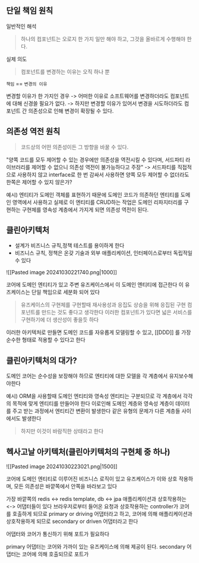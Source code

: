 
## 단일 책임 원칙

일반적인 해석
> 하나의 컴포넌트는 오로지 한 가지 일만 해야 하고, 그것을 올바르게 수행해야 한다.

실제 의도
> 컴포넌트를 변경하는 이유는 오직 하나 뿐

`책임` == `변경의 이유`


변경할 이유가 한 가지인 경우
-> 어떠한 이유로 소프트웨어를 변경하더라도 컴포넌트에 대해 신경쓸 필요가 없다.
-> 하지만 변경할 이유가 있어서 변경을 시도하더라도 컴포넌트 간 의존성으로 인해 변경이 확장될 수 있다.

## 의존성 역전 원칙

> 코드상의 어떤 의존성이든 그 방향을 바꿀 수 있다.

"양쪽 코드를 모두 제어할 수 있는 경우에만 의존성을 역전시킬 수 있다며, 서드파티 라이브러리를 제어할 수 없으니 의존성 역전이 불가능하다고 주장"
-> 서드파티를 직접적으로 사용하지 않고 interface로 한 번 감싸서 사용하면 양쪽 모두 제어할 수 없더라도 한쪽은 제어할 수 있지 않은가?


예시) 엔티티가 도메인 객체를 표현하기 때문에 도메인 코드가 의존하던 엔티티를 도메인 영역에서 사용하고
실제로 이 엔티티를 CRUD하는 작업은 도메인 리파지터리를 구현하는 구현체를 영속성 계층에서 가지게 되면 의존성 역전이 된다.


## 클린아키텍처

- 설계가 비즈니스 규칙,정책 테스트를 용이하게 한다
- 비즈니스 규칙, 정책은 온갖 기술과 외부 애플리케이션, 인터페이스로부터 독립적일 수 있다

![[Pasted image 20241030221740.png|1000]]

코어에 도메인 엔티티가 있고 주변 유즈케이스에서 이 도메인 엔티티에 접근한다
이 유즈케이스는 단일 책임으로 세분화 되어 있다

> 유즈케이스의 구현체를 구현할때 재사용성과 응집도 상승을 위해 응집된 구현 컴포넌트를 만드는 것도 좋다고 생각한다
> 이러한 컴포넌트가 있다면 넓은 서비스를 구현하기에 더 생산성이 좋을듯 하다

이러한 아키텍처로 만들면 도메인 코드를 자유롭게 모델링할 수 있고, [[DDD]] 를 가장 순수한 형태로 적용할 수 있다고 한다


## 클린아키텍처의 대가?

도메인 코어는 순수성을 보장해야 하므로 엔티티에 대한 모델을 각 계층에서 유지보수해야한다

예시) ORM을 사용할때 도메인 엔티티와 영속성 엔티티는 구분되므로 각 계층에서 각각의 목적에 맞게 엔티티를 만들어야 한다
이로인해 도메인 계층와 영속성 계층이 데이터를 주고 받는 과정에서 엔티티간 변환이 발생한다 
같은 유형의 문제가 다른 계층들 사이에서도 발생한다

> 하지만 이것이 바람직한 상태라고 한다


## 헥사고날 아키텍처(클린아키텍처의 구현체 중 하나)

![[Pasted image 20241030223021.png|1500]]



코어에 도메인 엔티티로 이루어진 비즈니스 로직이 있고 유즈케이스가 이와 상호 작용하며, 모든 의존성은 바깥쪽에서 안쪽을 바라보고 있다

가장 바깥쪽의 redis <-> redis template, db <-> jpa 애플리케이션과 상호작용하는 <-> 어댑터들이 있다
브라우저로부터 들어온 요청과 상호작용하는 controller가 코어를 호출하게 되므로 primary or driving 어댑터라고 하고,
코어에 의해 애플리케이션과 상호작용하게 되므로 secondary or driven 어댑터라고 한다

어댑터와 코어가 통신하기 위해 포트가 필요하다

primary 어댑터는 코어와 가까이 있는 유즈케이스에 의해 제공이 된다.
secondary 어댑터는 코어에 의해 호출되므로 포트가 